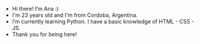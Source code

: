 - Hi there! I’m Ana :)
- I'm 23 years old and I'm from Cordoba, Argentina.
- I’m currently learning Python. I have a basic knowledge of HTML - CSS - JS.
- Thank you for being here!
<!---
AnaAguirre77/AnaAguirre77 is a ✨ special ✨ repository because its `README.md` (this file) appears on your GitHub profile.
You can click the Preview link to take a look at your changes.
--->
